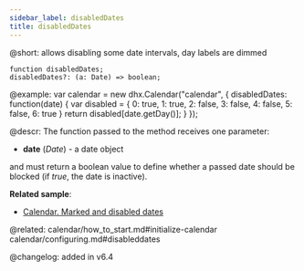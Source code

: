 ```yaml
---
sidebar_label: disabledDates
title: disabledDates
---          
```


@short: allows disabling some date intervals, day labels are dimmed

```todoapi
function disabledDates;
disabledDates?: (a: Date) => boolean;
```

@example:
var calendar = new dhx.Calendar("calendar", {
    disabledDates: function(date) {
        var disabled = {
            0: true,
            1: true,
            2: false,
            3: false,
            4: false,
            5: false,
            6: true
        }
        return disabled[date.getDay()];
    }
});


@descr: 
The function passed to the method receives one parameter:

- **date** (*Date*) - a date object 

and must return a boolean value to define whether a passed date should be blocked (if *true*, the date is inactive).

**Related sample**:
- [Calendar. Marked and disabled dates](https://snippet.dhtmlx.com/ic5oeiga)

@related:
calendar/how_to_start.md#initialize-calendar
calendar/configuring.md#disableddates

@changelog: added in v6.4